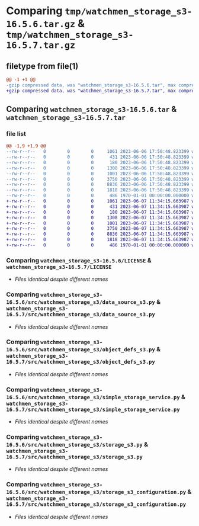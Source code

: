 # Comparing `tmp/watchmen_storage_s3-16.5.6.tar.gz` & `tmp/watchmen_storage_s3-16.5.7.tar.gz`

## filetype from file(1)

```diff
@@ -1 +1 @@
-gzip compressed data, was "watchmen_storage_s3-16.5.6.tar", max compression
+gzip compressed data, was "watchmen_storage_s3-16.5.7.tar", max compression
```

## Comparing `watchmen_storage_s3-16.5.6.tar` & `watchmen_storage_s3-16.5.7.tar`

### file list

```diff
@@ -1,9 +1,9 @@
--rw-r--r--   0        0        0     1061 2023-06-06 17:50:48.823399 watchmen_storage_s3-16.5.6/LICENSE
--rw-r--r--   0        0        0      431 2023-06-06 17:50:48.823399 watchmen_storage_s3-16.5.6/pyproject.toml
--rw-r--r--   0        0        0      180 2023-06-06 17:50:48.823399 watchmen_storage_s3-16.5.6/src/watchmen_storage_s3/__init__.py
--rw-r--r--   0        0        0     1308 2023-06-06 17:50:48.823399 watchmen_storage_s3-16.5.6/src/watchmen_storage_s3/data_source_s3.py
--rw-r--r--   0        0        0     1001 2023-06-06 17:50:48.823399 watchmen_storage_s3-16.5.6/src/watchmen_storage_s3/object_defs_s3.py
--rw-r--r--   0        0        0     3750 2023-06-06 17:50:48.823399 watchmen_storage_s3-16.5.6/src/watchmen_storage_s3/simple_storage_service.py
--rw-r--r--   0        0        0     8836 2023-06-06 17:50:48.823399 watchmen_storage_s3-16.5.6/src/watchmen_storage_s3/storage_s3.py
--rw-r--r--   0        0        0     1818 2023-06-06 17:50:48.823399 watchmen_storage_s3-16.5.6/src/watchmen_storage_s3/storage_s3_configuration.py
--rw-r--r--   0        0        0      486 1970-01-01 00:00:00.000000 watchmen_storage_s3-16.5.6/PKG-INFO
+-rw-r--r--   0        0        0     1061 2023-06-07 11:34:15.663987 watchmen_storage_s3-16.5.7/LICENSE
+-rw-r--r--   0        0        0      431 2023-06-07 11:34:15.663987 watchmen_storage_s3-16.5.7/pyproject.toml
+-rw-r--r--   0        0        0      180 2023-06-07 11:34:15.663987 watchmen_storage_s3-16.5.7/src/watchmen_storage_s3/__init__.py
+-rw-r--r--   0        0        0     1308 2023-06-07 11:34:15.663987 watchmen_storage_s3-16.5.7/src/watchmen_storage_s3/data_source_s3.py
+-rw-r--r--   0        0        0     1001 2023-06-07 11:34:15.663987 watchmen_storage_s3-16.5.7/src/watchmen_storage_s3/object_defs_s3.py
+-rw-r--r--   0        0        0     3750 2023-06-07 11:34:15.663987 watchmen_storage_s3-16.5.7/src/watchmen_storage_s3/simple_storage_service.py
+-rw-r--r--   0        0        0     8836 2023-06-07 11:34:15.663987 watchmen_storage_s3-16.5.7/src/watchmen_storage_s3/storage_s3.py
+-rw-r--r--   0        0        0     1818 2023-06-07 11:34:15.663987 watchmen_storage_s3-16.5.7/src/watchmen_storage_s3/storage_s3_configuration.py
+-rw-r--r--   0        0        0      486 1970-01-01 00:00:00.000000 watchmen_storage_s3-16.5.7/PKG-INFO
```

### Comparing `watchmen_storage_s3-16.5.6/LICENSE` & `watchmen_storage_s3-16.5.7/LICENSE`

 * *Files identical despite different names*

### Comparing `watchmen_storage_s3-16.5.6/src/watchmen_storage_s3/data_source_s3.py` & `watchmen_storage_s3-16.5.7/src/watchmen_storage_s3/data_source_s3.py`

 * *Files identical despite different names*

### Comparing `watchmen_storage_s3-16.5.6/src/watchmen_storage_s3/object_defs_s3.py` & `watchmen_storage_s3-16.5.7/src/watchmen_storage_s3/object_defs_s3.py`

 * *Files identical despite different names*

### Comparing `watchmen_storage_s3-16.5.6/src/watchmen_storage_s3/simple_storage_service.py` & `watchmen_storage_s3-16.5.7/src/watchmen_storage_s3/simple_storage_service.py`

 * *Files identical despite different names*

### Comparing `watchmen_storage_s3-16.5.6/src/watchmen_storage_s3/storage_s3.py` & `watchmen_storage_s3-16.5.7/src/watchmen_storage_s3/storage_s3.py`

 * *Files identical despite different names*

### Comparing `watchmen_storage_s3-16.5.6/src/watchmen_storage_s3/storage_s3_configuration.py` & `watchmen_storage_s3-16.5.7/src/watchmen_storage_s3/storage_s3_configuration.py`

 * *Files identical despite different names*

